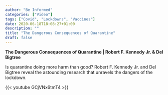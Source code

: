 ```yaml
---
author: "Be Informed"
categories: ["Video"]
tags: ["Covid", "Lockdowns", "Vaccines"]
date: 2020-06-18T18:08:27+01:00
description: ""
title: "The Dangerous Consequences of Quarantine"
draft: false
---
```


**The Dangerous Consequences of Quarantine | Robert F. Kennedy Jr. & Del Bigtree**

Is quarantine doing more harm than good? Robert F. Kennedy Jr. and Del Bigtree reveal the astounding research that unravels the dangers of the lockdown.

{{< youtube GCjVNx6tmT4 >}}
